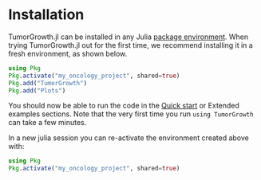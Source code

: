 # Installation

TumorGrowth.jl can be installed in any Julia [package
environment](https://docs.julialang.org/en/v1/stdlib/Pkg/). When trying TumorGrowth.jl out
for the first time, we recommend installing it in a fresh environment, as shown below.

```julia
using Pkg
Pkg.activate("my_oncology_project", shared=true)
Pkg.add("TumorGrowth")
Pkg.add("Plots")
```

You should now be able to run the code in the [Quick start](@ref) or Extended examples
sections. Note that the very first time you run `using TumorGrowth` can take a few
minutes.

In a new julia session you can re-activate the environment created above with:

```julia
using Pkg
Pkg.activate("my_oncology_project", shared=true)
```


